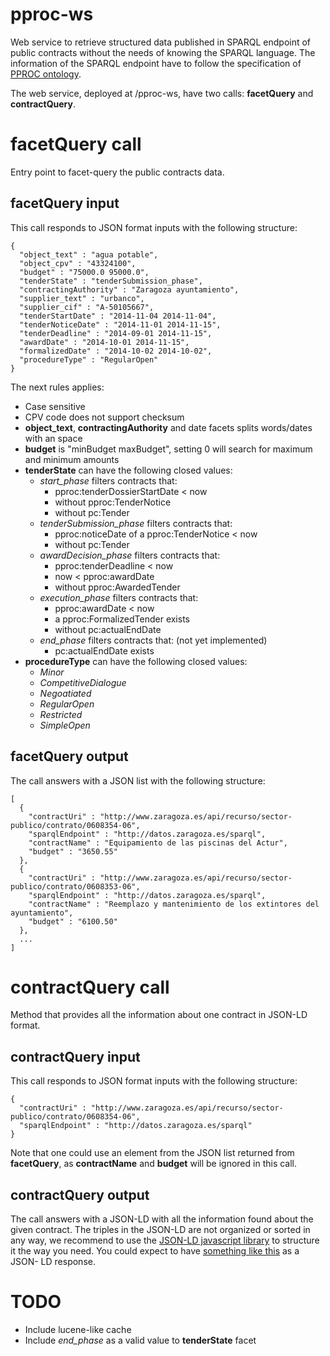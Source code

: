 pproc-ws
========

Web service to retrieve structured data published in SPARQL endpoint of public contracts without the needs of knowing the SPARQL language. The information of the SPARQL endpoint have to follow the specification of [PPROC ontology](http://contsem.unizar.es).

The web service, deployed at /pproc-ws, have two calls: **facetQuery** and **contractQuery**.

# facetQuery call
Entry point to facet-query the public contracts data. 
## facetQuery input
This call responds to JSON format inputs with the following structure:
```
{
  "object_text" : "agua potable",
  "object_cpv" : "43324100",
  "budget" : "75000.0 95000.0",
  "tenderState" : "tenderSubmission_phase",
  "contractingAuthority" : "Zaragoza ayuntamiento",
  "supplier_text" : "urbanco",
  "supplier_cif" : "A-50105667",
  "tenderStartDate" : "2014-11-04 2014-11-04",
  "tenderNoticeDate" : "2014-11-01 2014-11-15",
  "tenderDeadline" : "2014-09-01 2014-11-15",
  "awardDate" : "2014-10-01 2014-11-15",
  "formalizedDate" : "2014-10-02 2014-10-02",
  "procedureType" : "RegularOpen"
}
```
The next rules applies:
- Case sensitive
- CPV code does not support checksum
- **object_text**, **contractingAuthority** and date facets splits words/dates with an space
- **budget** is "minBudget maxBudget", setting 0 will search for maximum and minimum amounts
- **tenderState** can have the following closed values:
  - *start_phase* filters contracts that:
    - pproc:tenderDossierStartDate < now
    - without pproc:TenderNotice
    - without pc:Tender
  - *tenderSubmission_phase* filters contracts that:
    - pproc:noticeDate of a pproc:TenderNotice < now
    - without pc:Tender
  - *awardDecision_phase* filters contracts that:
    - pproc:tenderDeadline < now
    - now < pproc:awardDate
    - without pproc:AwardedTender
  - *execution_phase* filters contracts that:
    - pproc:awardDate < now
    - a pproc:FormalizedTender exists
    - without pc:actualEndDate
  - *end_phase* filters contracts that: (not yet implemented)
    - pc:actualEndDate exists
- **procedureType** can have the following closed values:
  - *Minor*
  - *CompetitiveDialogue*
  - *Negoatiated*
  - *RegularOpen*
  - *Restricted*
  - *SimpleOpen*
## facetQuery output
The call answers with a JSON list with the following structure:
```
[
  {
    "contractUri" : "http://www.zaragoza.es/api/recurso/sector-publico/contrato/0608354-06",
    "sparqlEndpoint" : "http://datos.zaragoza.es/sparql",
    "contractName" : "Equipamiento de las piscinas del Actur",
    "budget" : "3650.55"
  },
  {
    "contractUri" : "http://www.zaragoza.es/api/recurso/sector-publico/contrato/0608353-06",
    "sparqlEndpoint" : "http://datos.zaragoza.es/sparql",
    "contractName" : "Reemplazo y mantenimiento de los extintores del ayuntamiento",
    "budget" : "6100.50"
  },
  ...
]
```
# contractQuery call
Method that provides all the information about one contract in JSON-LD format.
## contractQuery input
This call responds to JSON format inputs with the following structure:
```
{
  "contractUri" : "http://www.zaragoza.es/api/recurso/sector-publico/contrato/0608354-06",
  "sparqlEndpoint" : "http://datos.zaragoza.es/sparql"
}
```
Note that one could use an element from the JSON list returned from **facetQuery**, as **contractName** and **budget** will be ignored in this call.
## contractQuery output
The call answers with a JSON-LD with all the information found about the given contract. The triples in the JSON-LD are not organized or sorted in any way, we recommend to use the [JSON-LD javascript library](http://json-ld.org/) to structure it the way you need.
You could expect to have [something like this](https://www.dropbox.com/s/9qc0rffv85mnbo8/contrato_0874341-13.jsonld?dl=0) as a JSON- LD response.

# TODO
- Include lucene-like cache
- Include *end_phase* as a valid value to **tenderState** facet
